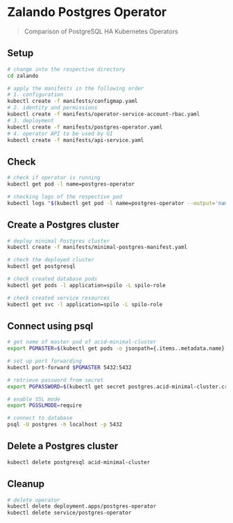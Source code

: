 # Zalando Postgres Operator

> Comparison of PostgreSQL HA Kubernetes Operators

## Setup

```bash
# change into the respective directory
cd zalando

# apply the manifests in the following order
# 1. configuration
kubectl create -f manifests/configmap.yaml
# 2. identity and permissions
kubectl create -f manifests/operator-service-account-rbac.yaml
# 3. deployment
kubectl create -f manifests/postgres-operator.yaml
# 4. operator API to be used by UI
kubectl create -f manifests/api-service.yaml
```

## Check

```bash
# check if operator is running
kubectl get pod -l name=postgres-operator

# checking logs of the respective pod
kubectl logs "$(kubectl get pod -l name=postgres-operator --output='name')"
```

## Create a Postgres cluster

```bash
# deploy minimal Postgres cluster
kubectl create -f manifests/minimal-postgres-manifest.yaml

# check the deployed cluster
kubectl get postgresql

# check created database pods
kubectl get pods -l application=spilo -L spilo-role

# check created service resources
kubectl get svc -l application=spilo -L spilo-role
```

## Connect using psql

```bash
# get name of master pod of acid-minimal-cluster
export PGMASTER=$(kubectl get pods -o jsonpath={.items..metadata.name} -l application=spilo,cluster-name=acid-minimal-cluster,spilo-role=master -n default)

# set up port forwarding
kubectl port-forward $PGMASTER 5432:5432
```

```bash
# retrieve password from secret
export PGPASSWORD=$(kubectl get secret postgres.acid-minimal-cluster.credentials -o 'jsonpath={.data.password}' | base64 -d)

# enable SSL mode
export PGSSLMODE=require

# connect to database
psql -U postgres -h localhost -p 5432
```

## Delete a Postgres cluster

```bash
kubectl delete postgresql acid-minimal-cluster
```

## Cleanup

```bash
# delete operator
kubectl delete deployment.apps/postgres-operator
kubectl delete service/postgres-operator
```
